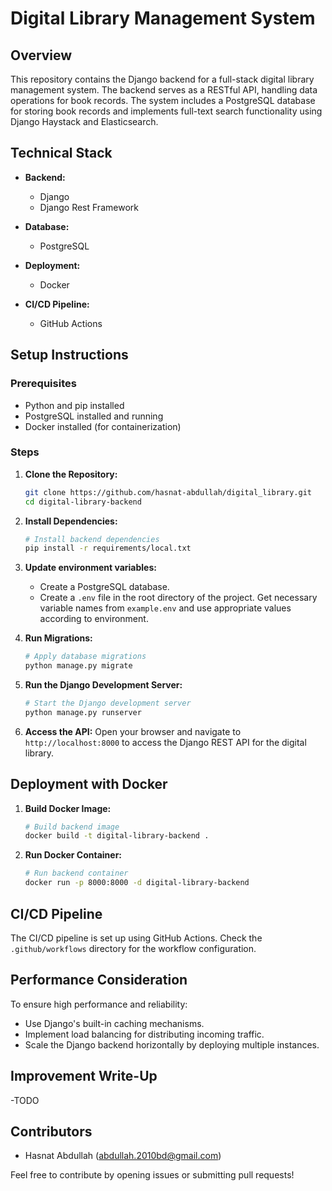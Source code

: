 # Digital Library Management System

## Overview

This repository contains the Django backend for a full-stack digital library management system. The backend serves as a RESTful API, handling data operations for book records. The system includes a PostgreSQL database for storing book records and implements full-text search functionality using Django Haystack and Elasticsearch.

## Technical Stack

- **Backend:**
  - Django
  - Django Rest Framework

- **Database:**
  - PostgreSQL

- **Deployment:**
  - Docker

- **CI/CD Pipeline:**
  - GitHub Actions

## Setup Instructions

### Prerequisites

- Python and pip installed
- PostgreSQL installed and running
- Docker installed (for containerization)

### Steps

1. **Clone the Repository:**
   ```bash
   git clone https://github.com/hasnat-abdullah/digital_library.git
   cd digital-library-backend
   ```

2. **Install Dependencies:**
   ```bash
   # Install backend dependencies
   pip install -r requirements/local.txt
   ```

3. **Update environment variables:**
   - Create a PostgreSQL database.
   - Create a `.env` file in the root directory of the project. Get necessary variable names from `example.env` and use appropriate values according to environment.

4. **Run Migrations:**
   ```bash
   # Apply database migrations
   python manage.py migrate
   ```

5. **Run the Django Development Server:**
   ```bash
   # Start the Django development server
   python manage.py runserver
   ```

6. **Access the API:**
   Open your browser and navigate to `http://localhost:8000` to access the Django REST API for the digital library.


## Deployment with Docker

1. **Build Docker Image:**
   ```bash
   # Build backend image
   docker build -t digital-library-backend .
   ```

2. **Run Docker Container:**
   ```bash
   # Run backend container
   docker run -p 8000:8000 -d digital-library-backend
   ```

## CI/CD Pipeline

The CI/CD pipeline is set up using GitHub Actions. Check the `.github/workflows` directory for the workflow configuration.

## Performance Consideration

To ensure high performance and reliability:

- Use Django's built-in caching mechanisms.
- Implement load balancing for distributing incoming traffic.
- Scale the Django backend horizontally by deploying multiple instances.

## Improvement Write-Up
-TODO

## Contributors

- Hasnat Abdullah (abdullah.2010bd@gmail.com)

Feel free to contribute by opening issues or submitting pull requests!